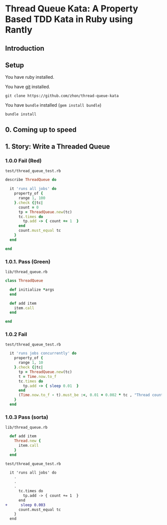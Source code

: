 Thread Queue Kata: A Property Based TDD Kata in Ruby using Rantly
=====

Introduction
------------

Setup
-----

You have ruby installed.

You have [git](http://git-scm.com/downloads) installed.

``git clone https://github.com/zhon/thread-queue-kata``

You have ``bundle`` installed (``gem install bundle``)

``bundle install``

## 0. Coming up to speed

## 1. Story: Write a Threaded Queue

### 1.0.0 Fail (Red)

``test/thread_queue_test.rb``
```ruby
describe ThreadQueue do

  it 'runs all jobs' do
    property_of {
      range 1, 100
    }.check {|tc|
      count = 0
      tp = ThreadQueue.new(tc)
      tc.times do
        tp.add -> { count += 1  }
      end
      count.must_equal tc
    }
  end

end
```
### 1.0.1. Pass (Green)

``lib/thread_queue.rb``

```ruby
class ThreadQueue

  def initialize *args
  end

  def add item
    item.call
  end

end
```

### 1.0.2 Fail

``test/thread_queue_test.rb``
```ruby
  it 'runs jobs concurrently' do
    property_of {
      range 1, 10
    }.check {|tc|
      tp = ThreadQueue.new(tc)
      t = Time.now.to_f
      tc.times do
        tp.add -> { sleep 0.01  }
      end
      (Time.now.to_f - t).must_be :<, 0.01 + 0.002 * tc , "Thread count #{tc}"
    }
  end
```

### 1.0.3 Pass (sorta)

``lib/thread_queue.rb``
```ruby
  def add item
    Thread.new {
      item.call
    }
  end
```

``test/thread_queue_test.rb``
```diff
  it 'runs all jobs' do
    .
    .
    .
      tc.times do
        tp.add -> { count += 1  }
      end
+      sleep 0.003
      count.must_equal tc
    }
  end
```

